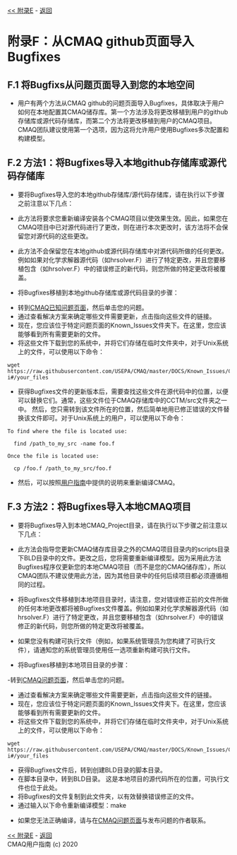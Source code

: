 <!-- BEGIN COMMENT -->

[<< 附录E](CMAQ_UG_appendixE_configuring_WRF.md) - [返回](../README.md)

<!-- END COMMENT -->

# 附录F：从CMAQ github页面导入Bugfixes

## F.1 将Bugfixs从问题页面导入到您的本地空间

* 用户有两个方法从CMAQ github的问题页面导入Bugfixes，具体取决于用户如何在本地配置其CMAQ储存库。第一个方法涉及将更改移植到用户的github存储库或源代码存储库，而第二个方法将更改移植到用户的CMAQ项目。CMAQ团队建议使用第一个选项，因为这将允许用户使用Bugfixes多次配置和构建模型。

## F.2 方法1：将Bugfixes导入本地github存储库或源代码存储库

* 要将Bugfixes导入您的本地github存储库/源代码存储库，请在执行以下步骤之前注意以下几点：

- 此方法将要求您重新编译安装各个CMAQ项目以使效果生效。因此，如果您在CMAQ项目中已对源代码进行了更改，则在进行本次更改时，该方法将不会保留您对源代码的这些更改。

- 此方法不会保留您在本地github或源代码存储库中对源代码所做的任何更改。例如如果对化学求解器源代码（如hrsolver.F）进行了特定更改，并且您要移植包含（如hrsolver.F）中的错误修正的新代码，则您所做的特定更改将被覆盖。
  
* 将Bugfixes移植到本地github存储库或源代码目录的步骤：

- 转到[CMAQ已知问题页面]( https://github.com/USEPA/CMAQ/issues )，然后单击您的问题。
  
- 通过查看解决方案来确定哪些文件需要更新，点击指向这些文件的链接。
  
- 现在，您应该位于特定问题页面的Known_Issues文件夹下。在这里，您应该能够看到所有需要更新的文件。
  
- 将这些文件下载到您的系统中，并将它们存储在临时文件夹中，对于Unix系统上的文件，可以使用以下命令：

```
wget https://raw.githubusercontent.com/USEPA/CMAQ/master/DOCS/Known_Issues/CMAQv5.3.1-i#/your_files
```

- 获得Bugfixes文件的更新版本后，需要查找这些文件在源代码中的位置，以便可以替换它们。通常，这些文件位于CMAQ存储库中的CCTM/src文件夹之一中。 然后，您只需转到该文件所在的位置，然后简单地用已修正错误的文件替换该文件即可。对于Unix系统上的用户，可以使用以下命令：
  
```
To find where the file is located use:

  find /path_to_my_src -name foo.f 
  
Once the file is located use: 

  cp /foo.f /path_to_my_src/foo.f 
```

* 然后，可以按照[用户指南]( https://github.com/zhifzhang/CMAQ/blob/master/zh-CN/DOCS/Users_Guide/CMAQ_UG_ch05_running_a_simulation.md#56-compiling-cmaq-chemistry-transport-model-cctm )中提供的说明来重新编译CMAQ。


## F.3 方法2：将Bugfixes导入本地CMAQ项目

* 要将Bugfixes导入到本地CMAQ_Project目录，请在执行以下步骤之前注意以下几点：

- 此方法会指导您更新CMAQ储存库目录之外的CMAQ项目目录内的scripts目录下BLD目录中的文件。更改之后，您将需要重新编译模型。因为采用此方法Bugfixes程序仅更新您的本地CMAQ项目（而不是您的CMAQ储存库），所以CMAQ团队不建议使用此方法，因为其他目录中的任何后续项目都必须遵循相同的过程。

- 将Bugfixes文件移植到本地项目目录时，请注意，您对错误修正前的文件所做的任何本地更改都将被Bugfixes文件覆盖。例如如果对化学求解器源代码（如hrsolver.F）进行了特定更改，并且您要移植包含（如hrsolver.F）中的错误修正的新代码，则您所做的特定更改将被覆盖。
 
- 如果您没有构建可执行文件（例如，如果系统管理员为您构建了可执行文件），请通知您的系统管理员使用任一选项重新构建可执行文件。


* 将Bugfixes移植到本地项目目录的步骤：

-转到[CMAQ问题页面](https://github.com/USEPA/CMAQ/issues)，然后单击您的问题。
  
- 通过查看解决方案来确定哪些文件需要更新，点击指向这些文件的链接。
  
- 现在，您应该位于特定问题页面的Known_Issues文件夹下。在这里，您应该能够看到所有需要更新的文件。
  
- 将这些文件下载到您的系统中，并将它们存储在临时文件夹中，对于Unix系统上的文件，可以使用以下命令：

```
wget https://raw.githubusercontent.com/USEPA/CMAQ/master/DOCS/Known_Issues/CMAQv5.3.1-i#/your_files
```
- 获得Bugfixes文件后，转到创建BLD目录的脚本目录。
  
- 在脚本目录中，转到BLD目录。 这是本地项目的源代码所在的位置，可执行文件也位于此处。
  
- 将Bugfixes的文件复制到此文件夹，以有效替换错误修正的文件。
  
- 通过输入以下命令重新编译模型：make

* 如果您无法正确编译，请与在[CMAQ问题页面](https://github.com/USEPA/CMAQ/issues)与发布问题的作者联系。

<!-- BEGIN COMMENT -->

[<< 附录E](CMAQ_UG_appendixE_configuring_WRF.md) - [返回](../README.md)<br>
CMAQ用户指南 (c) 2020<br>
<!-- END COMMENT -->
